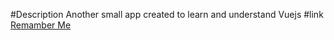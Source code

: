 #Description
Another small app created to learn and understand Vuejs
#link
[Remamber Me](https://www.google.com)
